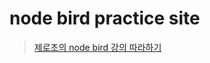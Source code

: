 # node bird practice site

> [제로초의 node bird 강의 따라하기](https://www.inflearn.com/course/react_nodebird)
>